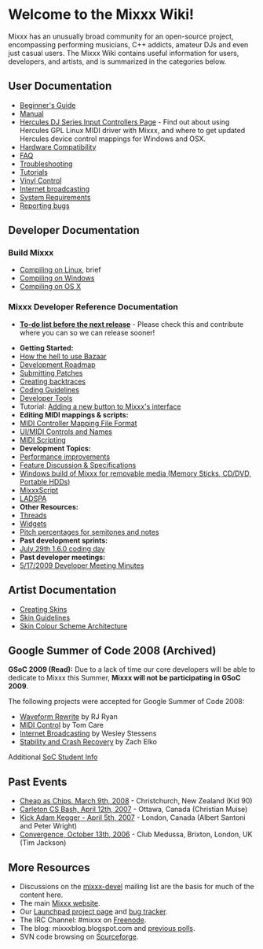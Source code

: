 # Welcome to the Mixxx Wiki\!

Mixxx has an unusually broad community for an open-source project,
encompassing performing musicians, C++ addicts, amateur DJs and even
just casual users. The Mixxx Wiki contains useful information for users,
developers, and artists, and is summarized in the categories below.

## User Documentation

  - [Beginner's Guide](Beginner's%20Guide)
  - [Manual](Manual)
  - [Hercules DJ Series Input Controllers Page](Hercules) - Find out
    about using Hercules GPL Linux MIDI driver with Mixxx, and where to
    get updated Hercules device control mappings for Windows and OSX.
  - [Hardware Compatibility](Hardware%20Compatibility)
  - [FAQ](FAQ)
  - [Troubleshooting](Troubleshooting)
  - [Tutorials](Tutorials)
  - [Vinyl Control](Vinyl%20Control)
  - [Internet broadcasting](Internet%20broadcasting)
  - [System Requirements](System%20Requirements)
  - [Reporting bugs](Reporting%20bugs)

## Developer Documentation

### Build Mixxx

  - [Compiling on Linux](Compiling%20on%20Linux), brief
  - [Compiling on Windows](Compiling%20on%20Windows)
  - [Compiling on OS X](Compiling%20on%20OS%20X)

### Mixxx Developer Reference Documentation

  - **[To-do list before the next release](1.7.0_to_do_list)** - Please
    check this and contribute where you can so we can release sooner\!

<!-- end list -->

  - **Getting Started:**
  - [How the hell to use Bazaar](Using%20Bazaar)
  - [Development Roadmap](Development%20Roadmap)
  - [Submitting Patches](Submitting%20Patches)
  - [Creating backtraces](Creating%20backtraces)
  - [Coding Guidelines](Coding%20Guidelines)
  - [Developer Tools](Developer%20Tools)
  - Tutorial: [Adding a new button to Mixxx's
    interface](Adding%20a%20new%20button%20to%20Mixxx's%20interface)
  - **Editing MIDI mappings & scripts:**
  - [MIDI Controller Mapping File
    Format](MIDI%20Controller%20Mapping%20File%20Format)
  - [UI/MIDI Controls and
    Names](midi_controller_mapping_file_format#ui_midi_controls_and_names)
  - [MIDI Scripting](MIDI%20Scripting)
  - **Development Topics:**
  - [Performance improvements](Performance%20improvements)
  - [Feature Discussion & Specifications](feature_discussion)
  - [Windows build of Mixxx for removable media (Memory Sticks, CD/DVD,
    Portable HDDs)](Portable%20Mixxx)
  - [MixxxScript](MixxxScript)
  - [LADSPA](LADSPA)
  - **Other Resources:**
  - [Threads](Threads)
  - [Widgets](Widgets)
  - [Pitch percentages for semitones and
    notes](Pitch%20percentages%20for%20semitones%20and%20notes)
  - **Past development sprints:**
  - [July 29th 1.6.0 coding day](Coding%20Day%20Activities)
  - **Past developer meetings:**
  - [5/17/2009 Developer Meeting
    Minutes](5/17/2009%20Developer%20Meeting%20Minutes)

## Artist Documentation

  - [Creating Skins](Creating%20Skins)
  - [Skin Guidelines](Skin%20Guidelines)
  - [Skin Colour Scheme
    Architecture](Skin%20Colour%20Scheme%20Architecture)

## Google Summer of Code 2008 (Archived)

**GSoC 2009 (Read):** Due to a lack of time our core developers will be
able to dedicate to Mixxx this Summer, **Mixxx will not be participating
in GSoC 2009**.

The following projects were accepted for Google Summer of Code 2008:

  - [Waveform Rewrite](gsoc2008/waveform_rewrite) by RJ Ryan
  - [MIDI Control](gsoc2008/midi_control) by Tom Care
  - [Internet Broadcasting](gsoc2008/internet_broadcasting) by Wesley
    Stessens
  - [Stability and Crash
    Recovery](gsoc2008/stability_and_crash_recovery) by Zach Elko

Additional [SoC Student Info](SoC%20Student%20Info)

## Past Events

  - [Cheap as Chips, March 9th, 2008](cheapaschips20080309) -
    Christchurch, New Zealand (Kid 90)
  - [Carleton CS Bash, April 12th, 2007](haz200704012) - Ottawa, Canada
    (Christian Muise)
  - [Kick Adam Kegger - April 5th, 2007](kickadamkegger20070405) -
    London, Canada (Albert Santoni and Peter Wright)
  - [Convergence, October 13th, 2006](convergence20061013) - Club
    Medussa, Brixton, London, UK (Tim Jackson) 

## More Resources

  - Discussions on the
    [mixxx-devel](https://lists.sourceforge.net/lists/listinfo/mixxx-devel)
    mailing list are the basis for much of the content here.
  - The main [Mixxx website](http://www.mixxx.org).
  - Our [Launchpad project page](http://www.launchpad.net/mixxx/) and
    [bug tracker](https://bugs.launchpad.net/mixxx/).
  - The IRC Channel: \#mixxx on [Freenode](http://freenode.net/).
  - The blog: mixxxblog.blogspot.com and [previous
    polls](previous%20polls).
  - SVN code browsing on
    [Sourceforge](http://mixxx.svn.sourceforge.net/viewvc/mixxx/).
